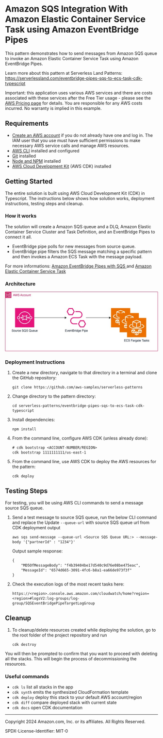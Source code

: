 # Amazon SQS Integration With Amazon Elastic Container Service Task using Amazon EventBridge Pipes 

This pattern demonstrates how to send messages from Amazon SQS queue to invoke an Amazon Elastic Container Service Task using Amazon EventBridge Pipes.

Learn more about this pattern at Serverless Land Patterns: https://serverlessland.com/eventbridge-pipes-sqs-to-ecs-task-cdk-typescript

Important: this application uses various AWS services and there are costs associated with these services after the Free Tier usage - please see the [AWS Pricing page](https://aws.amazon.com/pricing/) for details. You are responsible for any AWS costs incurred. No warranty is implied in this example.

## Requirements

* [Create an AWS account](https://portal.aws.amazon.com/gp/aws/developer/registration/index.html) if you do not already
  have one and log in. The IAM user that you use must have sufficient permissions to make necessary AWS service calls
  and manage AWS resources.
* [AWS CLI](https://docs.aws.amazon.com/cli/latest/userguide/install-cliv2.html) installed and configured
* [Git](https://git-scm.com/book/en/v2/Getting-Started-Installing-Git) installed
* [Node and NPM](https://nodejs.org/en/download/) installed
* [AWS Cloud Development Kit](https://docs.aws.amazon.com/cdk/latest/guide/cli.html) (AWS CDK) installed

## Getting Started
The entire solution is built using AWS Cloud Development Kit (CDK) in Typescript. The instructions below shows how solution works, deployment instructions, testing steps and cleanup.

### How it works
The solution will create a Amazon SQS queue and a DLQ, Amazon Elastic Container Service Cluster and Task Definition, and an EventBridge Pipes to connect it all.
- EventBridge pipe polls for new messages from source queue. 
- EventBridge pipe filters the SQS message matching a specific pattern and then invokes a Amazon ECS Task with the message payload.

For more informations: [Amazon EventBridge Pipes with SQS ](https://docs.aws.amazon.com/eventbridge/latest/userguide/eb-pipes-sqs.html) and  [Amazon Elastic Container Service Task](https://docs.aws.amazon.com/eventbridge/latest/userguide/eb-pipes-event-target.html#pipes-targets-specifics-ecs-task)

### Architecture
![Alt text](SQS_ECS_TASK_Pipe.jpg)

### Deployment Instructions

1. Create a new directory, navigate to that directory in a terminal and clone the GitHub repository:
    ``` 
    git clone https://github.com/aws-samples/serverless-patterns
    ```

2. Change directory to the pattern directory:
    ```
    cd serverless-patterns/eventbridge-pipes-sqs-to-ecs-task-cdk-typescript
    ```
    
3. Install dependencies:

    ```
    npm install
    ```
    
4. From the command line, configure AWS CDK (unless already done):

   ```
   # cdk bootstrap <ACCOUNT-NUMBER/REGION>
   cdk bootstrap 1111111111/us-east-1
   ```

5. From the command line, use AWS CDK to deploy the AWS resources for the pattern:
   
    ```
    cdk deploy 
    ```

## Testing Steps
For testing, you will be using AWS CLI commands to send a message source SQS queue.

1. Send a test message to source SQS queue, run the below CLI command and replace the Update `--queue-url` with source SQS queue url from CDK deployment output  
    ```
    aws sqs send-message --queue-url <Source SQS Queue URL:> --message-body '{"partnerId" : "1234"}'
    ```

    Output sample response:
    ```
    {
        "MD5OfMessageBody": "f4b39404be17d540c9d76e08be475eac",
        "MessageId": "6574d665-3091-4fc6-b8a1-ea66de973f3f"
    }
    ```
2. Check the execution logs of the most recent tasks here:
    ```
    https://<region>.console.aws.amazon.com/cloudwatch/home?region=<region>#logsV2:log-groups/log-group/SQSEventBridgePipeTargetLogGroup
    ```    

## Cleanup 

1. To cleanup/delete resources created while deploying the solution, go to the root folder of the project repository and run 
    ```
    cdk destroy
    ```

You will then be prompted to confirm that you want to proceed with deleting all the stacks. This will begin the process of decommissioning the resources.

### Useful commands

 * `cdk ls`          list all stacks in the app
 * `cdk synth`       emits the synthesized CloudFormation template
 * `cdk deploy`      deploy this stack to your default AWS account/region
 * `cdk diff`        compare deployed stack with current state
 * `cdk docs`        open CDK documentation
----
Copyright 2024 Amazon.com, Inc. or its affiliates. All Rights Reserved.

SPDX-License-Identifier: MIT-0
